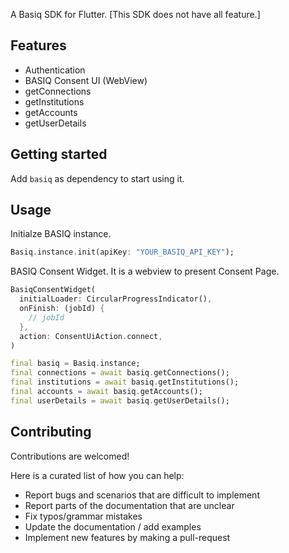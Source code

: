 <!--
This README describes the package. If you publish this package to pub.dev,
this README's contents appear on the landing page for your package.

For information about how to write a good package README, see the guide for
[writing package pages](https://dart.dev/guides/libraries/writing-package-pages).

For general information about developing packages, see the Dart guide for
[creating packages](https://dart.dev/guides/libraries/create-library-packages)
and the Flutter guide for
[developing packages and plugins](https://flutter.dev/developing-packages).
-->

A Basiq SDK for Flutter. [This SDK does not have all feature.]

## Features

- Authentication
- BASIQ Consent UI (WebView)
- getConnections
- getInstitutions
- getAccounts
- getUserDetails

## Getting started

Add `basiq` as dependency to start using it.

## Usage

Initialze BASIQ instance.
```dart
Basiq.instance.init(apiKey: "YOUR_BASIQ_API_KEY");
```


BASIQ Consent Widget. It is a webview to present Consent Page.

```dart
BasiqConsentWidget(
  initialLoader: CircularProgressIndicator(),
  onFinish: (jobId) {
    // jobId
  },
  action: ConsentUiAction.connect,
)
```

```dart
final basiq = Basiq.instance;
final connections = await basiq.getConnections();
final institutions = await basiq.getInstitutions();
final accounts = await basiq.getAccounts();
final userDetails = await basiq.getUserDetails();
```

## Contributing

Contributions are welcomed!

Here is a curated list of how you can help:

- Report bugs and scenarios that are difficult to implement
- Report parts of the documentation that are unclear
- Fix typos/grammar mistakes
- Update the documentation / add examples
- Implement new features by making a pull-request
